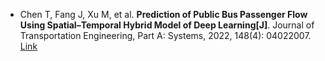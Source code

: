 * Chen T, Fang J, Xu M, et al. <b>Prediction of Public Bus Passenger Flow Using Spatial–Temporal Hybrid Model of Deep Learning[J]</b>. Journal of Transportation Engineering, Part A: Systems, 2022, 148(4): 04022007. [Link](https://ascelibrary.org/doi/abs/10.1061/JTEPBS.0000653)
